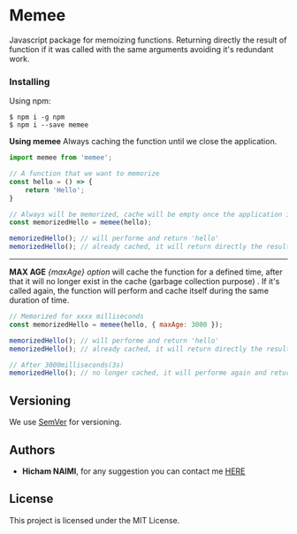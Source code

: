 # Memee

Javascript package for memoizing functions. Returning directly the result of function if it was called with the same arguments avoiding it's redundant work.

### Installing
Using npm:

```
$ npm i -g npm
$ npm i --save memee
```

**Using memee**
Always caching the function until we close the application.
```javascript
import memee from 'memee';

// A function that we want to memorize
const hello = () => {
    return 'Hello';
}

// Always will be memorized, cache will be empty once the application is closed
const memorizedHello = memee(hello);

memorizedHello(); // will performe and return 'hello'
memorizedHello(); // already cached, it will return directly the result 'hello'
````
***
**MAX AGE**
*{maxAge} option* will cache the function for a defined time, after that it will no longer exist in the cache (garbage collection purpose) . If it's called again, the function will perform and cache itself during the same duration of time.

```javascript
// Memorized for xxxx milliseconds
const memorizedHello = memee(hello, { maxAge: 3000 });

memorizedHello(); // will performe and return 'hello'
memorizedHello(); // already cached, it will return directly the result 'hello'

// After 3000milliseconds(3s)
memorizedHello(); // no longer cached, it will performe again and return 'hello'
```

## Versioning

We use [SemVer](http://semver.org/) for versioning.

## Authors

* **Hicham NAIMI**, for any suggestion you can contact me [HERE](mailto:hicham.naimi.hn@gmail.com)

## License

This project is licensed under the MIT License.
